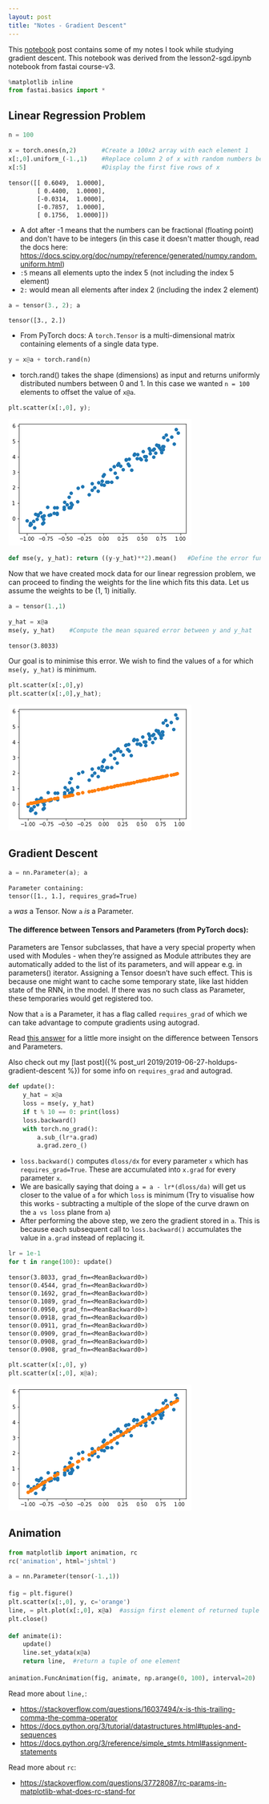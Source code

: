 ```yaml
---
layout: post
title: "Notes - Gradient Descent"
---
```


This [notebook](https://github.com/ricekot/learning/tree/main/fastai-practical-deep-learning) post contains some of my notes I took while studying gradient descent. This notebook was derived from the lesson2-sgd.ipynb notebook from fastai course-v3.


```python
%matplotlib inline
from fastai.basics import *
```

## Linear Regression Problem


```python
n = 100
```


```python
x = torch.ones(n,2)       #Create a 100x2 array with each element 1
x[:,0].uniform_(-1.,1)    #Replace column 2 of x with random numbers between -1 and 1 forming a uniform distribution
x[:5]                     #Display the first five rows of x
```




    tensor([[ 0.6049,  1.0000],
            [ 0.4400,  1.0000],
            [-0.0314,  1.0000],
            [-0.7857,  1.0000],
            [ 0.1756,  1.0000]])



* A dot after -1 means that the numbers can be fractional (floating point) and don't have to be integers (in this case it doesn't matter though, read the docs here: https://docs.scipy.org/doc/numpy/reference/generated/numpy.random.uniform.html)
* `:5` means all elements upto the index 5 (not including the index 5 element)
* `2:` would mean all elements after index 2 (including the index 2 element)



```python
a = tensor(3., 2); a
```




    tensor([3., 2.])



* From PyTorch docs: A ```torch.Tensor``` is a multi-dimensional matrix containing elements of a single data type.


```python
y = x@a + torch.rand(n)
```

* torch.rand() takes the shape (dimensions) as input and returns uniformly distributed numbers between 0 and 1. In this case we wanted ```n = 100``` elements to offset the value of ```x@a```.


```python
plt.scatter(x[:,0], y);
```


![png](/assets/images/notes-gradient-descent_1.png)



```python
def mse(y, y_hat): return ((y-y_hat)**2).mean()   #Define the error function
```

Now that we have created mock data for our linear regression problem, we can proceed to finding the weights for the line which fits this data. Let us assume the weights to be (1, 1) initially.


```python
a = tensor(1.,1)
```


```python
y_hat = x@a
mse(y, y_hat)    #Compute the mean squared error between y and y_hat
```




    tensor(3.8033)



Our goal is to minimise this error. We wish to find the values of ```a``` for which ```mse(y, y_hat)``` is minimum.


```python
plt.scatter(x[:,0],y)
plt.scatter(x[:,0],y_hat);
```


![png](/assets/images/notes-gradient-descent_2.png)


## Gradient Descent


```python
a = nn.Parameter(a); a
```




    Parameter containing:
    tensor([1., 1.], requires_grad=True)



```a``` *was* a Tensor. Now ```a``` *is* a Parameter.
#### The difference between Tensors and Parameters (from PyTorch docs):
Parameters are Tensor subclasses, that have a very special property when used with Modules - when they’re assigned as Module attributes they are automatically added to the list of its parameters, and will appear e.g. in parameters() iterator. Assigning a Tensor doesn’t have such effect. This is because one might want to cache some temporary state, like last hidden state of the RNN, in the model. If there was no such class as Parameter, these temporaries would get registered too.

Now that ```a``` is a Parameter, it has a flag called ```requires_grad``` of which we can take advantage to compute gradients using autograd.

Read [this answer](https://stackoverflow.com/a/51383465) for a little more insight on the difference between Tensors and Parameters.

Also check out my [last post]({% post_url 2019/2019-06-27-holdups-gradient-descent %}) for some info on ```requires_grad``` and autograd.


```python
def update():
    y_hat = x@a
    loss = mse(y, y_hat)
    if t % 10 == 0: print(loss)
    loss.backward()
    with torch.no_grad():
        a.sub_(lr*a.grad)
        a.grad.zero_()
```

* `loss.backward()` computes `dloss/dx` for every parameter `x` which has `requires_grad=True`. These are accumulated into `x.grad` for every parameter `x`.
* We are basically saying that doing `a = a - lr*(dloss/da)` will get us closer to the value of `a` for which `loss` is minimum (Try to visualise how this works - subtracting a multiple of the slope of the curve drawn on the `a vs loss` plane from `a`)
* After performing the above step, we zero the gradient stored in `a`. This is because each subsequent call to `loss.backward()` accumulates the value in `a.grad` instead of replacing it.


```python
lr = 1e-1
for t in range(100): update()
```

    tensor(3.8033, grad_fn=<MeanBackward0>)
    tensor(0.4544, grad_fn=<MeanBackward0>)
    tensor(0.1692, grad_fn=<MeanBackward0>)
    tensor(0.1089, grad_fn=<MeanBackward0>)
    tensor(0.0950, grad_fn=<MeanBackward0>)
    tensor(0.0918, grad_fn=<MeanBackward0>)
    tensor(0.0911, grad_fn=<MeanBackward0>)
    tensor(0.0909, grad_fn=<MeanBackward0>)
    tensor(0.0908, grad_fn=<MeanBackward0>)
    tensor(0.0908, grad_fn=<MeanBackward0>)



```python
plt.scatter(x[:,0], y)
plt.scatter(x[:,0], x@a);
```


![png](/assets/images/notes-gradient-descent_3.png)


## Animation


```python
from matplotlib import animation, rc
rc('animation', html='jshtml')
```


```python
a = nn.Parameter(tensor(-1.,1))

fig = plt.figure()
plt.scatter(x[:,0], y, c='orange')
line, = plt.plot(x[:,0], x@a)  #assign first element of returned tuple to line (same as line = plt.plot(...)[0])
plt.close()

def animate(i):
    update()
    line.set_ydata(x@a)
    return line,  #return a tuple of one element

animation.FuncAnimation(fig, animate, np.arange(0, 100), interval=20)
```


Read more about `line,`:
* https://stackoverflow.com/questions/16037494/x-is-this-trailing-comma-the-comma-operator
* https://docs.python.org/3/tutorial/datastructures.html#tuples-and-sequences
* https://docs.python.org/3/reference/simple_stmts.html#assignment-statements

Read more about `rc`:
* https://stackoverflow.com/questions/37728087/rc-params-in-matplotlib-what-does-rc-stand-for
